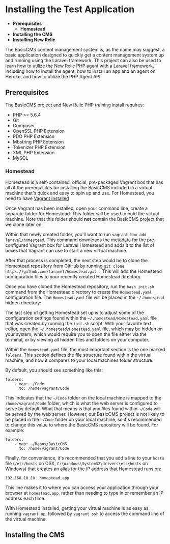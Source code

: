 # Installing the Test Application

- **Prerequisites**
    - **Homestead**
- **Installing the CMS**
- **Installing New Relic**

The BasicCMS content management system is, as the name may suggest, a basic
application designed to quickly get a content management system up and running
using the Laravel framework. This project can also be used to learn how to
 utilize the New Relic PHP agent with a Laravel framework, including how to 
 install the agent, how to install an app and an agent on Heroku, and how to 
 utilize the PHP Agent API. 

## Prerequisites

The BasicCMS project and New Relic PHP training install requires:

- PHP >= 5.6.4
- Git
- Composer
- OpenSSL PHP Extension
- PDO PHP Extension
- Mbstring PHP Extension
- Tokenizer PHP Extension
- XML PHP Extension
- MySQL

### Homestead

Homestead is a self-contained, official, pre-packaged Vagrant box that has all 
of the prerequisites for installing the BasicCMS included in a virtual machine 
that's quick and easy to spin up and use. 
For Homestead, you need to have [Vagrant installed](https://www.vagrantup.com/downloads.html)

Once Vagrant has been installed, open your command line, create a separate 
folder for Homestead. This folder will be used to hold the virtual machine. 
Note that this folder should **not** contain the BasicCMS project that we clone 
later on. 

Within that newly created folder, you'll want to run `vagrant box add 
laravel/homestead`. This command downloads the metadata for the pre-configured 
Vagrant box for Laravel Homestead and adds it to the list of boxes that Vagrant 
can use to start a new virtual machine. 

After that process is completed, the next step would be to clone the Homestead 
repository from GitHub by running `git clone 
https://github.com/laravel/homestead.git .` This will add the Homestead 
configuration files to your recently created Homestead directory. 

Once you have cloned the Homestead repository, run the `bash init.sh` command 
from the Homestead directory to create the `Homestead.yaml` configuration file. 
The `Homestead.yaml` file will be placed in the `~/.homestead` hidden directory:

The last step of getting Homestead set up is to adjust some of the 
configuration settings found within the `~/.homestead/Homestead.yaml` file that 
was created by running the `init.sh` script. With your favorite text editor, 
open the `~/.homestead/Homestead.yaml` file, which may be hidden on your system,
 which would require you to open the file either via the terminal, or by 
viewing all hidden files and folders on your computer.

Within the `Homestead.yaml` file, the most important section is the one marked `folders`. This section defines the file structure found within the virtual machine, and how it compares to your local machines folder structure. 

By default, you should see something like this:

```
folders:
    - map: ~/Code
      to: /home/vagrant/Code
```

This indicates that the `~/Code` folder on the local machine is mapped to the `/home/vagrant/Code` folder, which is what the web server is configured to serve by default. What that means is that any files found within `~/Code` will be served by the web server. However, our BasicCMS project is not likely to be placed in the `~/Code` folder on your local machine, so it's recommended to change this value to where the BasicCMS repository will be found. For example:

```
folders:
    - map: ~/Repos/BasicCMS
      to: /home/vagrant/Code
```

Finally, for convenience, it's recommended that you add a line to your `hosts` 
file (`/etc/hosts` on OSX, `C:\Windows\System32\drivers\etc\hosts` on Windows) 
that creates an alias for the IP address that Homestead runs on:

```
192.168.10.10  homestead.app
```

This line makes it to where you can access your application through your 
browser at `homestead.app`, rather than needing to type in or remember an IP 
address each time. 

With Homestead installed, getting your virtual machine is as easy as running `vagrant up`, followed by `vagrant ssh` to access the command line of the virtual machine. 

## Installing the CMS
